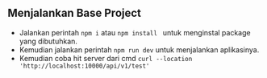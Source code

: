 
## Menjalankan Base Project

- Jalankan perintah ```npm i``` atau ```npm install ``` untuk menginstal package yang dibutuhkan.
- Kemudian jalankan perintah ```npm run dev``` untuk menjalankan aplikasinya.
- Kemudian coba hit server dari cmd ```curl --location 'http://localhost:10000/api/v1/test'```


